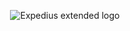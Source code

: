 <p align="center">
<img src="https://user-images.githubusercontent.com/56090587/143783211-e5b92ddf-fbf7-4178-b110-8b220a7a8471.png" alt="Expedius extended logo" />
</p>
